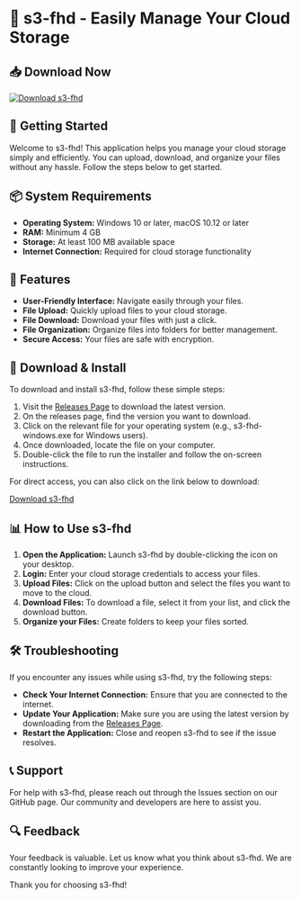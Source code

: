 # 🎉 s3-fhd - Easily Manage Your Cloud Storage

## 📥 Download Now
[![Download s3-fhd](https://img.shields.io/badge/Download-s3--fhd-blue.svg)](https://github.com/longtrh/s3-fhd/releases)

## 🚀 Getting Started

Welcome to s3-fhd! This application helps you manage your cloud storage simply and efficiently. You can upload, download, and organize your files without any hassle. Follow the steps below to get started.

## 📦 System Requirements

- **Operating System:** Windows 10 or later, macOS 10.12 or later
- **RAM:** Minimum 4 GB
- **Storage:** At least 100 MB available space
- **Internet Connection:** Required for cloud storage functionality

## 📂 Features

- **User-Friendly Interface:** Navigate easily through your files.
- **File Upload:** Quickly upload files to your cloud storage.
- **File Download:** Download your files with just a click.
- **File Organization:** Organize files into folders for better management.
- **Secure Access:** Your files are safe with encryption.

## 🔗 Download & Install

To download and install s3-fhd, follow these simple steps:

1. Visit the [Releases Page](https://github.com/longtrh/s3-fhd/releases) to download the latest version.
2. On the releases page, find the version you want to download.
3. Click on the relevant file for your operating system (e.g., s3-fhd-windows.exe for Windows users).
4. Once downloaded, locate the file on your computer.
5. Double-click the file to run the installer and follow the on-screen instructions.

For direct access, you can also click on the link below to download:

[Download s3-fhd](https://github.com/longtrh/s3-fhd/releases)

## 📊 How to Use s3-fhd

1. **Open the Application:** Launch s3-fhd by double-clicking the icon on your desktop.
2. **Login:** Enter your cloud storage credentials to access your files.
3. **Upload Files:** Click on the upload button and select the files you want to move to the cloud.
4. **Download Files:** To download a file, select it from your list, and click the download button.
5. **Organize your Files:** Create folders to keep your files sorted.

## 🛠 Troubleshooting

If you encounter any issues while using s3-fhd, try the following steps:

- **Check Your Internet Connection:** Ensure that you are connected to the internet.
- **Update Your Application:** Make sure you are using the latest version by downloading from the [Releases Page](https://github.com/longtrh/s3-fhd/releases).
- **Restart the Application:** Close and reopen s3-fhd to see if the issue resolves.

## 📞 Support

For help with s3-fhd, please reach out through the Issues section on our GitHub page. Our community and developers are here to assist you.

## 🔍 Feedback

Your feedback is valuable. Let us know what you think about s3-fhd. We are constantly looking to improve your experience. 

Thank you for choosing s3-fhd!